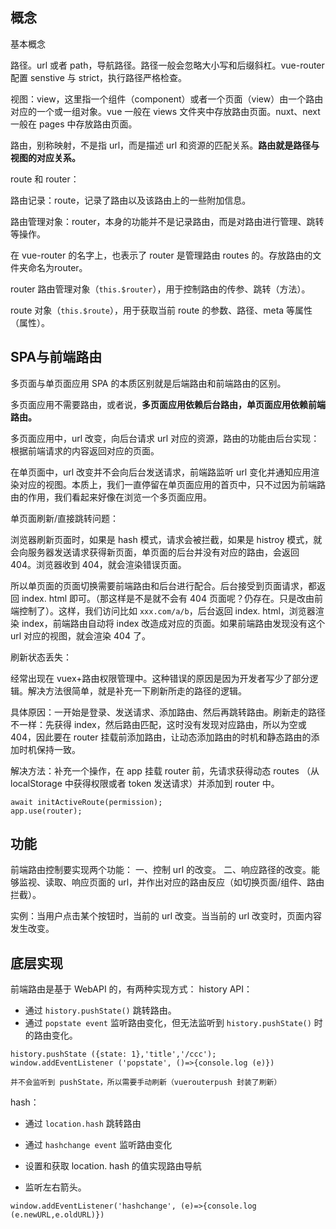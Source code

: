 ## 概念
基本概念

路径。url 或者 path，导航路径。路径一般会忽略大小写和后缀斜杠。vue-router 配置 senstive 与 strict，执行路径严格检查。

视图：view，这里指一个组件（component）或者一个页面（view）由一个路由对应的一个或一组对象。vue 一般在 views 文件夹中存放路由页面。nuxt、next 一般在 pages 中存放路由页面。

路由，别称映射，不是指 url，而是描述 url 和资源的匹配关系。**路由就是路径与视图的对应关系。** 

route 和 router：

路由记录：route，记录了路由以及该路由上的一些附加信息。

路由管理对象：router，本身的功能并不是记录路由，而是对路由进行管理、跳转等操作。

在 vue-router 的名字上，也表示了 router 是管理路由 routes 的。存放路由的文件夹命名为router。

router 路由管理对象（`this.$router`），用于控制路由的传参、跳转（方法）。

route 对象（`this.$route`），用于获取当前 route 的参数、路径、meta 等属性（属性）。

## SPA与前端路由
多页面与单页面应用 SPA 的本质区别就是后端路由和前端路由的区别。

多页面应用不需要路由，或者说，**多页面应用依赖后台路由，单页面应用依赖前端路由。** 

多页面应用中，url 改变，向后台请求 url 对应的资源，路由的功能由后台实现：根据前端请求的内容返回对应的页面。

在单页面中，url 改变并不会向后台发送请求，前端路监听 url 变化并通知应用渲染对应的视图。本质上，我们一直停留在单页面应用的首页中，只不过因为前端路由的作用，我们看起来好像在浏览一个多页面应用。

单页面刷新/直接跳转问题：

浏览器刷新页面时，如果是 hash 模式，请求会被拦截，如果是 histroy 模式，就会向服务器发送请求获得新页面，单页面的后台并没有对应的路由，会返回 404。浏览器收到 404，就会渲染错误页面。

所以单页面的页面切换需要前端路由和后台进行配合。后台接受到页面请求，都返回 index. html 即可。（那这样是不是就不会有 404 页面呢？仍存在。只是改由前端控制了）。这样，我们访问比如 `xxx.com/a/b`，后台返回 index. html，浏览器渲染 index，前端路由自动将 index 改造成对应的页面。如果前端路由发现没有这个 url 对应的视图，就会渲染 404 了。

刷新状态丢失：

经常出现在 vuex+路由权限管理中。这种错误的原因是因为开发者写少了部分逻辑。解决方法很简单，就是补充一下刷新所走的路径的逻辑。

具体原因：一开始是登录、发送请求、添加路由、然后再跳转路由。刷新走的路径不一样：先获得 index，然后路由匹配，这时没有发现对应路由，所以为空或 404，因此要在 router 挂载前添加路由，让动态添加路由的时机和静态路由的添加时机保持一致。

解决方法：补充一个操作，在 app 挂载 router 前，先请求获得动态 routes （从 localStorage 中获得权限或者 token 发送请求）并添加到 router 中。
```
await initActiveRoute(permission);
app.use(router);
```

## 功能
前端路由控制要实现两个功能：
一、控制 url 的改变。
二、响应路径的改变。能够监视、读取、响应页面的 url，并作出对应的路由反应（如切换页面/组件、路由拦截）。

实例：当用户点击某个按钮时，当前的 url 改变。当当前的 url 改变时，页面内容发生改变。

## 底层实现
前端路由是基于 WebAPI 的，有两种实现方式：
history API：
-   通过 `history.pushState()` 跳转路由。
-   通过 `popstate event` 监听路由变化，但无法监听到 `history.pushState()` 时的路由变化。

```
history.pushState ({state: 1},'title','/ccc');
window.addEventListener ('popstate', ()=>{console.log (e)})

并不会监听到 pushState，所以需要手动刷新（vuerouterpush 封装了刷新）
```

hash：
-   通过 `location.hash` 跳转路由
-   通过 `hashchange event` 监听路由变化

- 设置和获取 location. hash 的值实现路由导航 
- 监听左右箭头。
```
window.addEventListener('hashchange', (e)=>{console.log (e.newURL,e.oldURL)})
```
